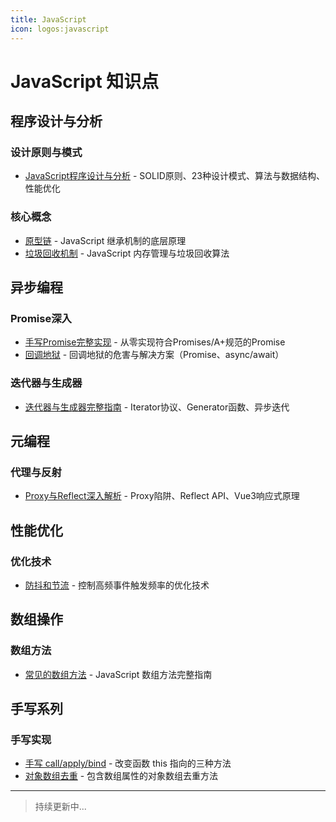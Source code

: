 ```yaml
---
title: JavaScript
icon: logos:javascript
---
```


# JavaScript 知识点

## 程序设计与分析

### 设计原则与模式
- [JavaScript程序设计与分析](./program-design.md) - SOLID原则、23种设计模式、算法与数据结构、性能优化

### 核心概念
- [原型链](./prototype-chain.md) - JavaScript 继承机制的底层原理
- [垃圾回收机制](./garbage-collection.md) - JavaScript 内存管理与垃圾回收算法

## 异步编程

### Promise深入
- [手写Promise完整实现](./promise-implementation.md) - 从零实现符合Promises/A+规范的Promise
- [回调地狱](./callback-hell.md) - 回调地狱的危害与解决方案（Promise、async/await）

### 迭代器与生成器
- [迭代器与生成器完整指南](./iterator-generator.md) - Iterator协议、Generator函数、异步迭代

## 元编程

### 代理与反射
- [Proxy与Reflect深入解析](./proxy-reflect.md) - Proxy陷阱、Reflect API、Vue3响应式原理

## 性能优化

### 优化技术
- [防抖和节流](./debounce-throttle.md) - 控制高频事件触发频率的优化技术

## 数组操作

### 数组方法
- [常见的数组方法](./array-methods.md) - JavaScript 数组方法完整指南

## 手写系列

### 手写实现
- [手写 call/apply/bind](./call-apply-bind.md) - 改变函数 this 指向的三种方法
- [对象数组去重](./array-deduplication.md) - 包含数组属性的对象数组去重方法

---

> 持续更新中...
